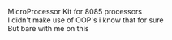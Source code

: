 MicroProcessor Kit for 8085 processors <br/> I didn't make use of OOP's i know that for sure <br/> But bare with me on this
